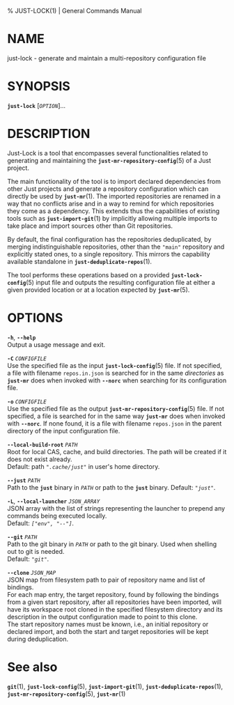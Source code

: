 % JUST-LOCK(1) | General Commands Manual

NAME
====

just-lock - generate and maintain a multi-repository configuration file

SYNOPSIS
========

**`just-lock`** \[*`OPTION`*\]...

DESCRIPTION
===========

Just-Lock is a tool that encompasses several functionalities related to
generating and maintaining the **`just-mr-repository-config`**(5) of a Just
project.

The main functionality of the tool is to import declared dependencies from
other Just projects and generate a repository configuration which can directly
be used by **`just-mr`**(1). The imported repositories are renamed in a way that
no conflicts arise and in a way to remind for which repositories they come as a
dependency. This extends thus the capabilities of existing tools such as
**`just-import-git`**(1) by implicitly allowing multiple imports to take place
and import sources other than Git repositories.

By default, the final configuration has the repositories deduplicated, by
merging indistinguishable repositories, other than the `"main"` repository and
explicitly stated ones, to a single repository. This mirrors the capability
available standalone in **`just-deduplicate-repos`**(1).

The tool performs these operations based on a provided **`just-lock-config`**(5)
input file and outputs the resulting configuration file at either a given
provided location or at a location expected by **`just-mr`**(5).

OPTIONS
=======

**`-h`**, **`--help`**  
Output a usage message and exit.

**`-C`** *`CONFIGFILE`*  
Use the specified file as the input **`just-lock-config`**(5) file.
If not specified, a file with filename `repos.in.json` is searched for in the
same _directories_ as **`just-mr`** does when invoked with **`--norc`** when
searching for its configuration file.

**`-o`** *`CONFIGFILE`*  
Use the specified file as the output **`just-mr-repository-config`**(5) file.
If not specified, a file is searched for in the same way **`just-mr`** does
when invoked with **`--norc`**. If none found, it is a file with filename
`repos.json` in the parent directory of the input configuration file.

**`--local-build-root`** *`PATH`*  
Root for local CAS, cache, and build directories. The path will be created if
it does not exist already.  
Default: path *`".cache/just"`* in user's home directory.

**`--just`** *`PATH`*  
Path to the **`just`** binary in *`PATH`* or path to the **`just`** binary.
Default: *`"just"`*.

**`-L`**, **`--local-launcher`** *`JSON_ARRAY`*  
JSON array with the list of strings representing the launcher to prepend
any commands being executed locally.  
Default: *`["env", "--"]`*.

**`--git`** *`PATH`*  
Path to the git binary in *`PATH`* or path to the git binary. Used when
shelling out to git is needed.  
Default: *`"git"`*.

**`--clone`** *`JSON_MAP`*  
JSON map from filesystem path to pair of repository name and list of bindings.  
For each map entry, the target repository, found by following the bindings from
a given start repository, after all repositories have been imported, will have
its workspace root cloned in the specified filesystem directory and its
description in the output configuration made to point to this clone.  
The start repository names must be known, i.e., an initial repository or
declared import, and both the start and target repositories will be kept during
deduplication.

See also
========

**`git`**(1),
**`just-lock-config`**(5),
**`just-import-git`**(1),
**`just-deduplicate-repos`**(1),
**`just-mr-repository-config`**(5),
**`just-mr`**(1)
